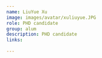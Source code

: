 ```yaml
---
name: LiuYue Xu
image: images/avatar/xuliuyue.JPG
role: PHD candidate
group: alum
description: PHD candidate
links:
    
---
```

